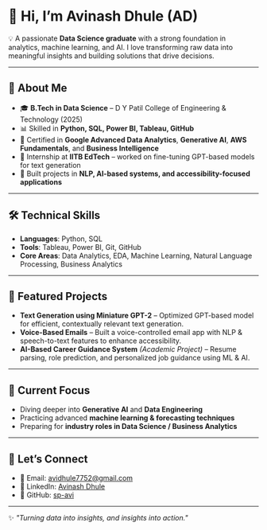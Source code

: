 # 👋 Hi, I’m Avinash Dhule (AD)

💡 A passionate **Data Science graduate** with a strong foundation in analytics, machine learning, and AI. I love transforming raw data into meaningful insights and building solutions that drive decisions.

---

## 🔎 About Me

* 🎓 **B.Tech in Data Science** – D Y Patil College of Engineering & Technology (2025)
* 📊 Skilled in **Python, SQL, Power BI, Tableau, GitHub**
* 🧠 Certified in **Google Advanced Data Analytics**, **Generative AI**, **AWS Fundamentals**, and **Business Intelligence**
* 🔬 Internship at **IITB EdTech** – worked on fine-tuning GPT-based models for text generation
* 🚀 Built projects in **NLP, AI-based systems, and accessibility-focused applications**

---

## 🛠️ Technical Skills

* **Languages**: Python, SQL
* **Tools**: Tableau, Power BI, Git, GitHub
* **Core Areas**: Data Analytics, EDA, Machine Learning, Natural Language Processing, Business Analytics

---

## 📂 Featured Projects

* **Text Generation using Miniature GPT-2** – Optimized GPT-based model for efficient, contextually relevant text generation.
* **Voice-Based Emails** – Built a voice-controlled email app with NLP & speech-to-text features to enhance accessibility.
* **AI-Based Career Guidance System** *(Academic Project)* – Resume parsing, role prediction, and personalized job guidance using ML & AI.

---

## 🌱 Current Focus

* Diving deeper into **Generative AI** and **Data Engineering**
* Practicing advanced **machine learning & forecasting techniques**
* Preparing for **industry roles in Data Science / Business Analytics**

---

## 🤝 Let’s Connect

* 📧 Email: [avidhule7752@gmail.com](mailto:avidhule7752@gmail.com)
* 💼 LinkedIn: [Avinash Dhule](https:[//linkedin.com/in/your-link](https://www.linkedin.com/in/avinash-dhule-ad-b879411b0/))
* 🐙 GitHub: [sp-avi](https://github.com/sp-avi)

---

✨ *"Turning data into insights, and insights into action."*
